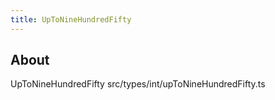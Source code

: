 ```yaml
---
title: UpToNineHundredFifty
---
```


## About

UpToNineHundredFifty src/types/int/upToNineHundredFifty.ts
